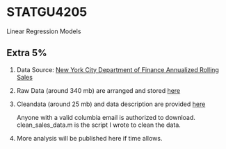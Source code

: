 # STATGU4205
Linear Regression Models

## Extra 5%
1. Data Source: [New York City Department of Finance Annualized Rolling Sales](https://www1.nyc.gov/site/finance/taxes/property-annualized-sales-update.page)

2. Raw Data (around 340 mb) are arranged and stored [here](https://drive.google.com/drive/folders/0B3jtvLVULJwuNXNCSXMxVHhaMm8?usp=sharing) 

3. Cleandata (around 25 mb) and data description are provided [here](https://drive.google.com/drive/folders/0B3jtvLVULJwuZW1FbUFmSWowbWs?usp=sharing)

   Anyone with a valid columbia email is authorized to download.  
   clean_sales_data.m is the script I wrote to clean the data.     
   
4. More analysis will be published here if time allows.


